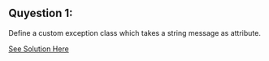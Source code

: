 Quyestion 1:
----------------
Define a custom exception class which takes a string message as attribute.

[See Solution Here](https://github.com/Avi-1996/100-Days-Code-Challenge/blob/master/100DayCode/Day76/Ques1.py)
